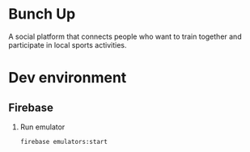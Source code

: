 # Bunch Up

A social platform that connects people who want to train together and participate in local sports activities.

# Dev environment
## Firebase
1. Run emulator
   ```shell
   firebase emulators:start
   ```